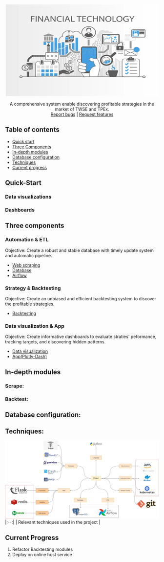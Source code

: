 <p align="center">
  <a href="https://github.com/yuting1214/Financial_proj/">
    <img src="https://github.com/yuting1214/Financial_proj/blob/master/img/fin_tech.png" alt="Logo" width=500 height=300>
  </a>
  <p align="center">
    A comprehensive system enable discovering profitable strategies in the market of TWSE and TPEx.
    <br>
    <a href="https://github.com/yuting1214/Financial_proj/issues/new?template=bug.md">Report bugs</a>
    |
    <a href="https://github.com/yuting1214/Financial_proj/issues/new?template=feature.md&labels=feature">Request features</a>
  </p>
</p>


## Table of contents

- [Quick start](#quick-start)
- [Three Components](#three-components)
- [In-depth modules](#in-depth-modules)
- [Database configuration](#database-configuration)
- [Techniques](#techniques)
- [Current progress](#current-progress)

## Quick-Start

### Data visualizations

### Dashboards

## Three components

### Automation & ETL
Objective:
Create a robust and stable database with timely update system and automatic pipeline.

* [Web scraping](https://github.com/yuting1214/Financial_proj/tree/master/Scrape)
* [Database](https://github.com/yuting1214/Financial_proj/tree/master/Database)
* [Airflow](https://github.com/yuting1214/Financial_proj/tree/master/Airflow)

### Strategy & Backtesting
Objective:
Create an unbiased and efficient backtesting system to discover the profitable strategies.
* [Backtesting](https://github.com/yuting1214/Financial_proj/tree/master/Backtesting)

### Data visualization & App
Objective:
Create informative dashboards to evaluate straties' peformance, tracking targets, and discovering hidden patterns. 
* [Data visualization](https://github.com/yuting1214/Financial_proj/tree/master/Visualization/plots)
* [App(Plotly-Dash)](https://github.com/yuting1214/Financial_proj/tree/master/Visualization/apps_collection)

## In-depth modules

### Scrape:

### Backtest:

## Database configuration:

## Techniques:

![tabular_pipeline](/img/Financial_proj-Techinical_Tool.jpg)
|:--:| 
| Relevant techniques used in the project |


## Current Progress

1. Refactor Backtesting modules
2. Deploy on online host service



